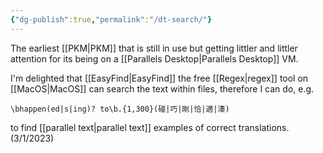 ```yaml
---
{"dg-publish":true,"permalink":"/dt-search/"}
---
```



The earliest [[PKM\|PKM]] that is still in use but getting littler and littler attention for its being on a [[Parallels Desktop\|Parallels Desktop]] VM.

I'm delighted that [[EasyFind\|EasyFind]] the free [[Regex\|regex]] tool on [[MacOS\|MacOS]] can search the text within files, therefore I can do, e.g.

`\bhappen(ed|s|ing)? to\b.{1,300}(碰|巧|剛|恰|適|湊)`

to find [[parallel text\|parallel text]] examples of correct translations. (3/1/2023)